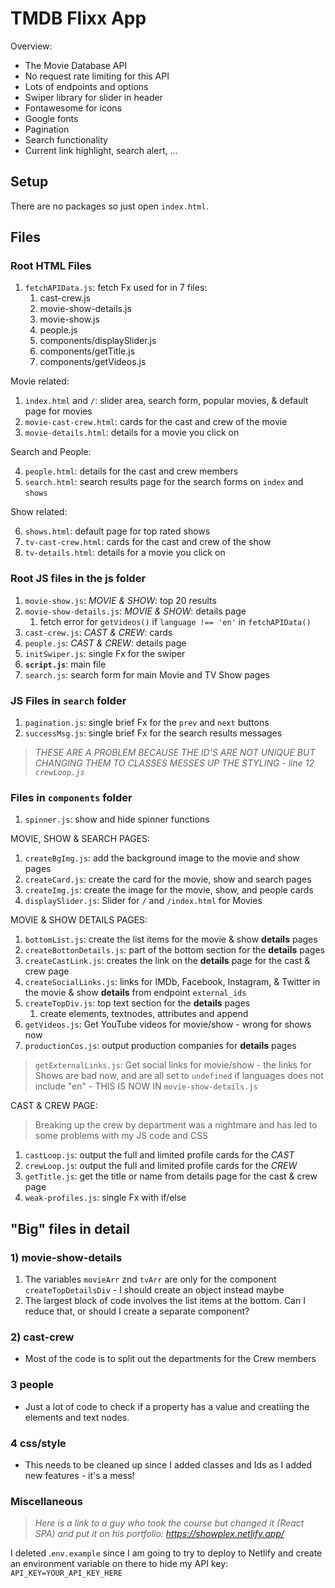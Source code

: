 # TMDB Flixx App

Overview:

- The Movie Database API
- No request rate limiting for this API
- Lots of endpoints and options
- Swiper library for slider in header
- Fontawesome for icons
- Google fonts
- Pagination
- Search functionality
- Current link highlight, search alert, ...

## Setup

There are no packages so just open `index.html`.

## Files

<!-- process.env.TMDB_API_KEY -->

### Root HTML Files

1. `fetchAPIData.js`: fetch Fx used for in 7 files:
   1. cast-crew.js
   2. movie-show-details.js
   3. movie-show.js
   4. people.js
   5. components/displaySlider.js
   6. components/getTitle.js
   7. components/getVideos.js

Movie related:

1. `index.html` and `/`: slider area, search form, popular movies, & default page for movies
2. `movie-cast-crew.html`: cards for the cast and crew of the movie
3. `movie-details.html`: details for a movie you click on

Search and People:

4. `people.html`: details for the cast and crew members
5. `search.html`: search results page for the search forms on `index` and `shows`

Show related:

6. `shows.html`: default page for top rated shows
7. `tv-cast-crew.html`: cards for the cast and crew of the show
8. `tv-details.html`: details for a movie you click on

### Root JS files in the js folder

1. `movie-show.js`: _MOVIE & SHOW_: top 20 results
2. `movie-show-details.js`: _MOVIE & SHOW_: details page
   1. fetch error for `getVideos()` if `language !== 'en'` in `fetchAPIData()`
3. `cast-crew.js`: _CAST & CREW_: cards
4. `people.js`: _CAST & CREW_: details page
5. `initSwiper.js`: single Fx for the swiper
6. **`script.js`**: main file
7. `search.js`: search form for main Movie and TV Show pages

### JS Files in `search` folder

1. `pagination.js`: single brief Fx for the `prev` and `next` buttons
2. `successMsg.js`: single brief Fx for the search results messages

> _THESE ARE A PROBLEM BECAUSE THE ID'S ARE NOT UNIQUE BUT CHANGING THEM TO CLASSES MESSES UP THE STYLING - line 12 `crewLoop.js`_

### Files in `components` folder

1. `spinner.js`: show and hide spinner functions

MOVIE, SHOW & SEARCH PAGES:

1. `createBgImg.js`: add the background image to the movie and show pages
2. `createCard.js`: create the card for the movie, show and search pages
3. `createImg.js`: create the image for the movie, show, and people cards
4. `displaySlider.js`: Slider for `/` and `/index.html` for Movies

MOVIE & SHOW DETAILS PAGES:

1. `bottomList.js`: create the list items for the movie & show **details** pages
2. `createBottonDetails.js`: part of the bottom section for the **details** pages
3. `createCastLink.js`: creates the link on the **details** page for the cast & crew page
4. `createSocialLinks.js`: links for IMDb, Facebook, Instagram, & Twitter in the movie & show **details** from endpoint `external_ids`
5. `createTopDiv.js`: top text section for the **details** pages
   1. create elements, textnodes, attributes and append
6. `getVideos.js`: Get YouTube videos for movie/show - wrong for shows now
7. `productionCos.js`: output production companies for **details** pages

> `getExternalLinks.js`: Get social links for movie/show - the links for Shows are bad now, and are all set to `undefined` if languages does not include "en" - THIS IS NOW IN `movie-show-details.js`

CAST & CREW PAGE:

> Breaking up the crew by department was a nightmare and has led to some problems with my JS code and CSS

1. `castLoop.js`: output the full and limited profile cards for the _CAST_
2. `crewLoop.js`: output the full and limited profile cards for the _CREW_
3. `getTitle.js`: get the title or name from details page for the cast & crew page
4. `weak-profiles.js`: single Fx with if/else

## "Big" files in detail

### 1) movie-show-details

1. The variables `movieArr` znd `tvArr` are only for the component `createTopDetailsDiv` - I should create an object instead maybe
2. The largest block of code involves the list items at the bottom. Can I reduce that, or should I create a separate component?

### 2) cast-crew

- Most of the code is to split out the departments for the Crew members

### 3 people

- Just a lot of code to check if a property has a value and creatiing the elements and text nodes.

### 4 css/style

- This needs to be cleaned up since I added classes and Ids as I added new features - it's a mess!

### Miscellaneous

> _Here is a link to a guy who took the course but changed it (React SPA) and put it on his portfolio: https://showplex.netlify.app/_

I deleted .`env.example` since I am going to try to deploy to Netlify and create an environment variable on there to hide my API key: `API_KEY=YOUR_API_KEY_HERE`
